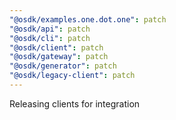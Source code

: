 ```yaml
---
"@osdk/examples.one.dot.one": patch
"@osdk/api": patch
"@osdk/cli": patch
"@osdk/client": patch
"@osdk/gateway": patch
"@osdk/generator": patch
"@osdk/legacy-client": patch
---
```


Releasing clients for integration

